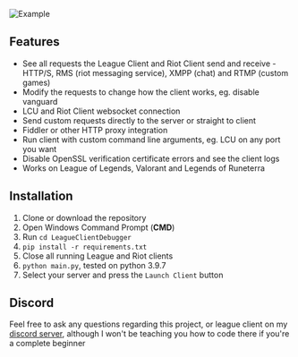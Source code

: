 ![Example](https://i.imgur.com/riDrBoc.png)

## Features
* See all requests the League Client and Riot Client send and receive - HTTP/S, RMS (riot messaging service), XMPP (chat) and RTMP (custom games)
* Modify the requests to change how the client works, eg. disable vanguard
* LCU and Riot Client websocket connection
* Send custom requests directly to the server or straight to client
* Fiddler or other HTTP proxy integration
* Run client with custom command line arguments, eg. LCU on any port you want 
* Disable OpenSSL verification certificate errors and see the client logs
* Works on League of Legends, Valorant and Legends of Runeterra


## Installation
1. Clone or download the repository
2. Open Windows Command Prompt (**CMD**)
3. Run `cd LeagueClientDebugger`
4. `pip install -r requirements.txt`
5. Close all running League and Riot clients
6. `python main.py`, tested on python 3.9.7
7. Select your server and press the `Launch Client` button 



## Discord
Feel free to ask any questions regarding this project, or league client on my [discord server](https://discord.gg/qMmPBFpj2n), although I won't be teaching you how to code there if you're a complete beginner